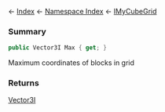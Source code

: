 ← [Index](Api-Index) ← [Namespace Index](Namespace-Index) ← [IMyCubeGrid](VRage.Game.ModAPI.Ingame.IMyCubeGrid)

### Summary

```csharp
public Vector3I Max { get; }
```

Maximum coordinates of blocks in grid

### Returns

[Vector3I](VRageMath.Vector3I)

